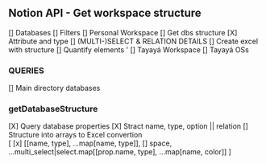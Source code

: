 ## Notion API - Get workspace structure
[] Databases
[] Filters
  [] Personal Workspace
    [] Get dbs structure
      [X] Attribute and type
      [] (MULTI-)SELECT & RELATION DETAILS
    [] Create excel with structure
    [] Quantify elements '
  [] Tayayá Workspace
    [] Tayayá OSs 

### QUERIES
[] Main directory databases

### getDatabaseStructure
[X] Query database properties
[X] Stract name, type, option || relation
[] Structure into arrays to Excel convertion  
[ 
  [x] [[name,  type], ...map[name, type]], 
  []  space, ...multi_select|select.map[[prop.name, type], ...map[name, color]] 
  ]

